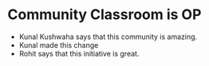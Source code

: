 # Community Classroom is OP

- Kunal Kushwaha says that this community is amazing.
- Kunal made this change
- Rohit says that this initiative is great.
